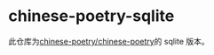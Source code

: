 # chinese-poetry-sqlite

此仓库为[chinese-poetry/chinese-poetry](https://github.com/chinese-poetry/chinese-poetry/)的 sqlite 版本。
